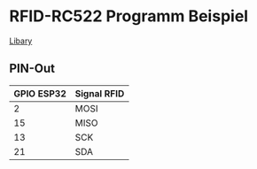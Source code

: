 # RFID-RC522 Programm Beispiel
[Libary](https://github.com/Tasm-Devil/micropython-mfrc522-esp32)


## PIN-Out

| GPIO ESP32 | Signal RFID |
| ------------------ | ------------------ |
| 2 |   MOSI    |
| 15 |   MISO    |
| 13 |   SCK    |
| 21 |   SDA    |



